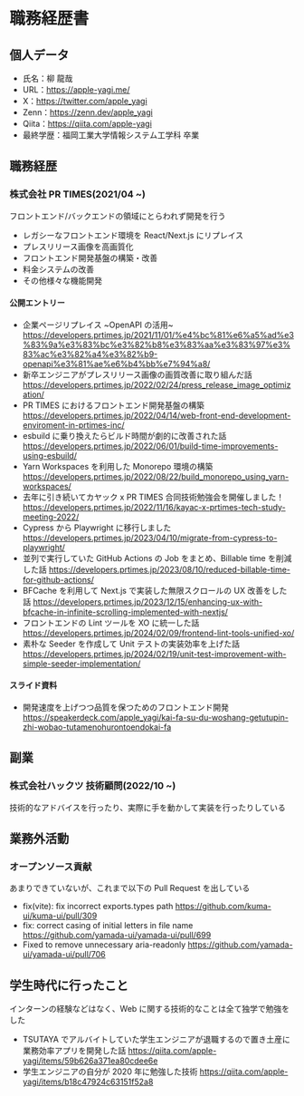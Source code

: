 # 職務経歴書

## 個人データ

- 氏名：柳 龍哉
- URL：https://apple-yagi.me/
- X：https://twitter.com/apple_yagi
- Zenn：https://zenn.dev/apple_yagi
- Qiita：https://qiita.com/apple-yagi
- 最終学歴：福岡工業大学情報システム工学科 卒業

## 職務経歴

### 株式会社 PR TIMES(2021/04 ~)

フロントエンド/バックエンドの領域にとらわれず開発を行う

- レガシーなフロントエンド環境を React/Next.js にリプレイス
- プレスリリース画像を高画質化
- フロントエンド開発基盤の構築・改善
- 料金システムの改善
- その他様々な機能開発

#### 公開エントリー

- 企業ページリプレイス ~OpenAPI の活用~
  https://developers.prtimes.jp/2021/11/01/%e4%bc%81%e6%a5%ad%e3%83%9a%e3%83%bc%e3%82%b8%e3%83%aa%e3%83%97%e3%83%ac%e3%82%a4%e3%82%b9-openapi%e3%81%ae%e6%b4%bb%e7%94%a8/
- 新卒エンジニアがプレスリリース画像の画質改善に取り組んだ話
  https://developers.prtimes.jp/2022/02/24/press_release_image_optimization/
- PR TIMES におけるフロントエンド開発基盤の構築
  https://developers.prtimes.jp/2022/04/14/web-front-end-development-enviroment-in-prtimes-inc/
- esbuild に乗り換えたらビルド時間が劇的に改善された話
  https://developers.prtimes.jp/2022/06/01/build-time-improvements-using-esbuild/
- Yarn Workspaces を利用した Monorepo 環境の構築
  https://developers.prtimes.jp/2022/08/22/build_monorepo_using_yarn-workspaces/
- 去年に引き続いてカヤック x PR TIMES 合同技術勉強会を開催しました！
  https://developers.prtimes.jp/2022/11/16/kayac-x-prtimes-tech-study-meeting-2022/
- Cypress から Playwright に移行しました
  https://developers.prtimes.jp/2023/04/10/migrate-from-cypress-to-playwright/
- 並列で実行していた GitHub Actions の Job をまとめ、Billable time を削減した話
  https://developers.prtimes.jp/2023/08/10/reduced-billable-time-for-github-actions/
- BFCache を利用して Next.js で実装した無限スクロールの UX 改善をした話
  https://developers.prtimes.jp/2023/12/15/enhancing-ux-with-bfcache-in-infinite-scrolling-implemented-with-nextjs/
- フロントエンドの Lint ツールを XO に統一した話
  https://developers.prtimes.jp/2024/02/09/frontend-lint-tools-unified-xo/
- 素朴な Seeder を作成して Unit テストの実装効率を上げた話
  https://developers.prtimes.jp/2024/02/19/unit-test-improvement-with-simple-seeder-implementation/

#### スライド資料

- 開発速度を上げつつ品質を保つためのフロントエンド開発
  https://speakerdeck.com/apple_yagi/kai-fa-su-du-woshang-getutupin-zhi-wobao-tutamenohurontoendokai-fa

## 副業

### 株式会社ハックツ 技術顧問(2022/10 ~)

技術的なアドバイスを行ったり、実際に手を動かして実装を行ったりしている

## 業務外活動

### オープンソース貢献

あまりできていないが、これまで以下の Pull Request を出している

- fix(vite): fix incorrect exports.types path
  https://github.com/kuma-ui/kuma-ui/pull/309
- fix: correct casing of initial letters in file name
  https://github.com/yamada-ui/yamada-ui/pull/699
- Fixed to remove unnecessary aria-readonly
  https://github.com/yamada-ui/yamada-ui/pull/706

## 学生時代に行ったこと

インターンの経験などはなく、Web に関する技術的なことは全て独学で勉強をした

- TSUTAYA でアルバイトしていた学生エンジニアが退職するので置き土産に業務効率アプリを開発した話
  https://qiita.com/apple-yagi/items/59b626a371ea80cdee6e
- 学生エンジニアの自分が 2020 年に勉強した技術
  https://qiita.com/apple-yagi/items/b18c47924c63151f52a8
